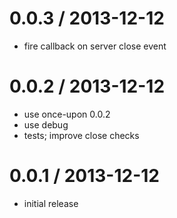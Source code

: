 
0.0.3 / 2013-12-12
==================

 * fire callback on server close event

0.0.2 / 2013-12-12
==================

 * use once-upon 0.0.2
 * use debug
 * tests; improve close checks

0.0.1 / 2013-12-12
==================

 * initial release
